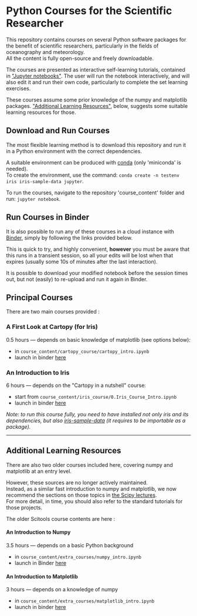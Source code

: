 # Python Courses for the Scientific Researcher

This repository contains courses on several Python software packages
for the benefit of scientific researchers,
particularly in the fields of oceanography and meteorology.  
All the content is fully open-source and freely downloadable.

The courses are presented as interactive self-learning tutorials,
contained in ["Jupyter notebooks"](https://jupyter.org/index.html).
The user will run the notebook interactively, and will also edit it and run
their own code, particularly to complete the set learning exercises.

These courses assume some prior knowledge of the numpy and matplotlib packages.
["Additional Learning Resources"](#prior_learning), below, suggests some
suitable learning resources for those.

## Download and Run Courses

The most flexible learning method is to download this repository and run it in a
Python environment with the correct dependencies.  

A suitable environment can be produced with
[conda](https://docs.conda.io/en/latest/miniconda.html")
(only 'miniconda' is needed).  
To create the environment, use the command: 
`conda create -n testenv iris iris-sample-data jupyter`.  

To run the courses, navigate to the repository 'course_content' folder
and run: `jupyter notebook`.

## Run Courses in Binder

It is also possible to run any of these courses in a cloud instance
with [Binder](https://mybinder.org/),
simply by following the links provided below.  

This is quick to try, and highly convenient,
**however** you must be aware that this runs in a transient session,
so all your edits will be lost when that expires
(usually some 10s of minutes after the last interaction).  

It is possible to download your modified notebook before the session times out,
but not (easily) to re-upload and run it again in Binder.

## Principal Courses
There are two main courses provided :

### A First Look at Cartopy (for Iris)
0.5 hours &mdash; depends on basic knowledge of matplotlib
(see options below):  
  * in `course_content/cartopy_course/cartopy_intro.ipynb`
  * launch in binder [here](https://mybinder.org/v2/gh/SciTools/courses/master?filepath=course_content%2Fcartopy_course%2Fcartopy_intro.ipynb)

### An Introduction to Iris
6 hours &mdash; depends on the "Cartopy in a nutshell" course:  
  * start from `course_content/iris_course/0.Iris_Course_Intro.ipynb`
  * launch in binder [here](https://mybinder.org/v2/gh/SciTools/courses/master?filepath=course_content%2Firis_course)

_Note: to run this course fully, you need to have installed_
_not only iris and its dependencies,_
_but also [iris-sample-data](https://github.com/SciTools/iris-sample-data)_
_(it requires to be importable as a package)._

----

<a name="prior_learning"></a>

## Additional Learning Resources

There are also two older courses included here,
covering numpy and matplotlib at an entry level.

However, these sources are no longer actively maintained.  
Instead, as a similar fast introduction to numpy and matplotlib,
we now recommend the sections on those topics
in [the Scipy lectures](http://scipy-lectures.org/index.html).  
For more detail, in time, you should also refer to the standard tutorials
for those projects.

The older Scitools course contents are here :

#### An Introduction to Numpy
3.5 hours &mdash; depends on a basic Python background
  * in `course_content/extra_courses/numpy_intro.ipynb`
  * launch in Binder [here](https://mybinder.org/v2/gh/SciTools/courses/master?filepath=course_content%2Fextra_courses%2Fnumpy_intro.ipynb)

#### An Introduction to Matplotlib
3 hours &mdash; depends on a knowledge of numpy
  * in `course_content/extra_courses/matplotlib_intro.ipynb`
  * launch in binder [here](https://mybinder.org/v2/gh/SciTools/courses/master?filepath=course_content%2Fextra_courses%2Fmatplotlib_intro.ipynb)

